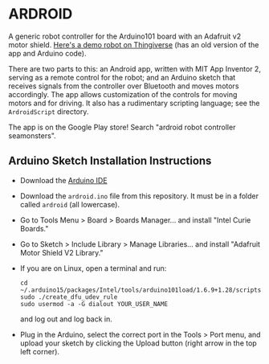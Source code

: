 # ARDROID
A generic robot controller for the Arduino101 board with an Adafruit v2 motor shield. [Here's a demo robot on Thingiverse](http://www.thingiverse.com/thing:1674749) (has an old version of the app and Arduino code).

There are two parts to this: an Android app, written with MIT App Inventor 2, serving as a remote control for the robot; and an Arduino sketch that receives signals from the controller over Bluetooth and moves motors accordingly. The app allows customization of the controls for moving motors and for driving. It also has a rudimentary scripting language; see the `ArdroidScript` directory.

The app is on the Google Play store! Search "ardroid robot controller seamonsters".

## Arduino Sketch Installation Instructions
- Download the [Arduino IDE](https://www.arduino.cc/en/Main/Software)
- Download the `ardroid.ino` file from this repository. It must be in a folder called `ardroid` (all lowercase).
- Go to Tools Menu > Board > Boards Manager... and install "Intel Curie Boards."
- Go to Sketch > Include Library > Manage Libraries... and install "Adafruit Motor Shield V2 Library."
- If you are on Linux, open a terminal and run:
    
    ```
    cd ~/.arduino15/packages/Intel/tools/arduino101load/1.6.9+1.28/scripts
    sudo ./create_dfu_udev_rule
    sudo usermod -a -G dialout YOUR_USER_NAME
    ```
    and log out and log back in.
- Plug in the Arduino, select the correct port in the Tools > Port menu, and upload your sketch by clicking the Upload button (right arrow in the top left corner).
